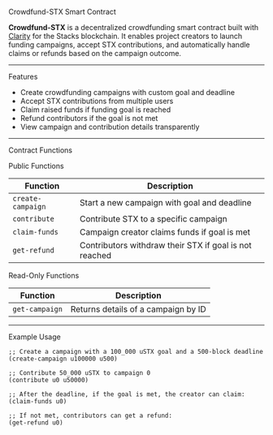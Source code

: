  Crowdfund-STX Smart Contract

**Crowdfund-STX** is a decentralized crowdfunding smart contract built with [Clarity](https://docs.stacks.co/write-smart-contracts/clarity-overview) for the Stacks blockchain. It enables project creators to launch funding campaigns, accept STX contributions, and automatically handle claims or refunds based on the campaign outcome.

---

 Features

-  Create crowdfunding campaigns with custom goal and deadline  
-  Accept STX contributions from multiple users  
-  Claim raised funds if funding goal is reached  
-  Refund contributors if the goal is not met  
-  View campaign and contribution details transparently

---

 Contract Functions

 Public Functions

| Function           | Description                                                                 |
|--------------------|-----------------------------------------------------------------------------|
| `create-campaign`  | Start a new campaign with goal and deadline                                 |
| `contribute`       | Contribute STX to a specific campaign                                       |
| `claim-funds`      | Campaign creator claims funds if goal is met                                |
| `get-refund`       | Contributors withdraw their STX if goal is not reached                      |

 Read-Only Functions

| Function          | Description                                           |
|-------------------|-------------------------------------------------------|
| `get-campaign`    | Returns details of a campaign by ID                   |

---

 Example Usage

```clarity
;; Create a campaign with a 100_000 uSTX goal and a 500-block deadline
(create-campaign u100000 u500)

;; Contribute 50_000 uSTX to campaign 0
(contribute u0 u50000)

;; After the deadline, if the goal is met, the creator can claim:
(claim-funds u0)

;; If not met, contributors can get a refund:
(get-refund u0)
